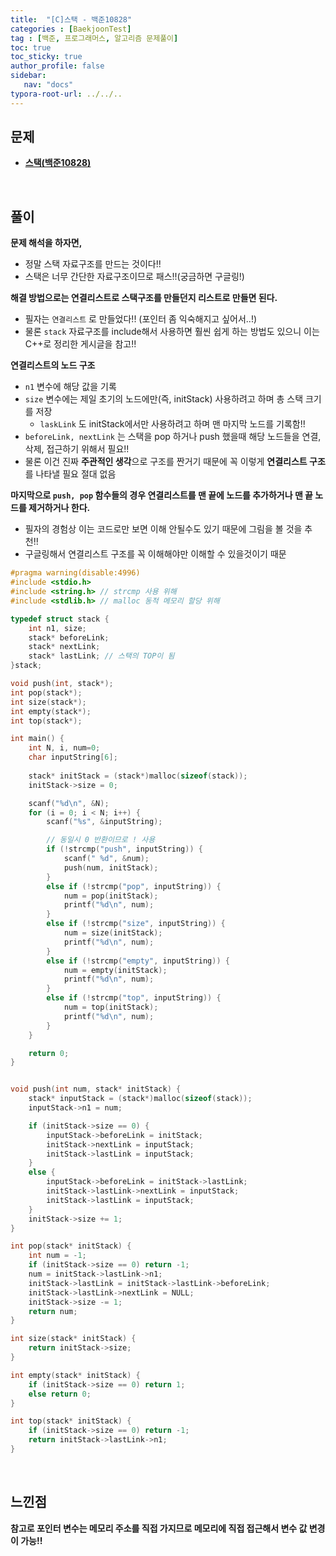 ```yaml
---
title:  "[C]스택 - 백준10828"
categories : [BaekjoonTest]
tag : [백준, 프로그래머스, 알고리즘 문제풀이]
toc: true
toc_sticky: true
author_profile: false
sidebar:
   nav: "docs"
typora-root-url: ../../..
---
```




## 문제

* **[스택(백준10828)](https://www.acmicpc.net/problem/10828)**

<br>

## 풀이

**문제 해석을 하자면,**

* 정말 스택 자료구조를 만드는 것이다!!
* 스택은 너무 간단한 자료구조이므로 패스!!(궁금하면 구글링!)



**해결 방법으로는 연결리스트로 스택구조를 만들던지 리스트로 만들면 된다.**

* 필자는 `연결리스트` 로 만들었다!! (포인터 좀 익숙해지고 싶어서..!)
* 물론 `stack` 자료구조를 include해서 사용하면 훨씬 쉽게 하는 방법도 있으니 이는 C++로 정리한 게시글을 참고!!



**연결리스트의 노드 구조**

* `n1` 변수에 해당 값을 기록
* `size` 변수에는 제일 초기의 노드에만(즉, initStack) 사용하려고 하며 총 스택 크기를 저장
  * `laskLink` 도 initStack에서만 사용하려고 하며 맨 마지막 노드를 기록함!!
* `beforeLink, nextLink` 는 스택을 pop 하거나 push 했을때 해당 노드들을 연결, 삭제, 접근하기 위해서 필요!!
* 물론 이건 진짜 **주관적인 생각**으로 구조를 짠거기 때문에 꼭 이렇게 **연결리스트 구조**를 나타낼 필요 절대 없음



**마지막으로 `push, pop` 함수들의 경우 연결리스트를 맨 끝에 노드를 추가하거나 맨 끝 노드를 제거하거나 한다.**

* 필자의 경험상 이는 코드로만 보면 이해 안될수도 있기 때문에 그림을 볼 것을 추천!!
* 구글링해서 연결리스트 구조를 꼭 이해해야만 이해할 수 있을것이기 때문



```c
#pragma warning(disable:4996)
#include <stdio.h>
#include <string.h> // strcmp 사용 위해
#include <stdlib.h> // malloc 동적 메모리 할당 위해

typedef struct stack {
	int n1, size;
	stack* beforeLink;
	stack* nextLink;
	stack* lastLink; // 스택의 TOP이 됨
}stack;

void push(int, stack*);
int pop(stack*);
int size(stack*);
int empty(stack*);
int top(stack*);

int main() {
	int N, i, num=0;
	char inputString[6];
	
	stack* initStack = (stack*)malloc(sizeof(stack));
	initStack->size = 0;

	scanf("%d\n", &N);
	for (i = 0; i < N; i++) {
		scanf("%s", &inputString);

		// 동일시 0 반환이므로 ! 사용
		if (!strcmp("push", inputString)) {
			scanf(" %d", &num);
			push(num, initStack);
		}
		else if (!strcmp("pop", inputString)) {
			num = pop(initStack);
			printf("%d\n", num);
		}
		else if (!strcmp("size", inputString)) {
			num = size(initStack);
			printf("%d\n", num);
		}
		else if (!strcmp("empty", inputString)) {
			num = empty(initStack);
			printf("%d\n", num);
		}
		else if (!strcmp("top", inputString)) {
			num = top(initStack);
			printf("%d\n", num);
		}
	}

	return 0;
}


void push(int num, stack* initStack) {
	stack* inputStack = (stack*)malloc(sizeof(stack));
	inputStack->n1 = num;

	if (initStack->size == 0) {
		inputStack->beforeLink = initStack;
		initStack->nextLink = inputStack;
		initStack->lastLink = inputStack;
	}
	else {
		inputStack->beforeLink = initStack->lastLink;
		initStack->lastLink->nextLink = inputStack;
		initStack->lastLink = inputStack;
	}
	initStack->size += 1;
}

int pop(stack* initStack) {
	int num = -1;
	if (initStack->size == 0) return -1;
	num = initStack->lastLink->n1;
	initStack->lastLink = initStack->lastLink->beforeLink;
	initStack->lastLink->nextLink = NULL;
	initStack->size -= 1;
	return num;
}

int size(stack* initStack) {
	return initStack->size;
}

int empty(stack* initStack) {
	if (initStack->size == 0) return 1;
	else return 0;
}

int top(stack* initStack) {
	if (initStack->size == 0) return -1;
	return initStack->lastLink->n1;
}
```

<br>

## 느낀점

**참고로 포인터 변수는 메모리 주소를 직접 가지므로 메모리에 직접 접근해서 변수 값 변경이 가능!!**

